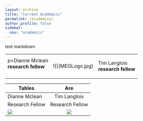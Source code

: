 ```yaml
---
layout: archive
title: "Current Academics"
permalink: /academics/
author_profile: false
sidebar:
  nav: "academics"
---
```


test markdown


<table style="width:100%">
  <tr>
    <td class="left">p>Dianne Mclean<br>
    <strong>research fellow</strong></p></td>
    <td>
        ![](MEGLogo.jpg)
    </td>
    <td class="right"><p>Tim Langlois<br>
    <strong>research fellow</strong></p></td>
  </tr>

</table>


| Tables        | Are           |
| ------------- |:-------------:|
| Dianne Mclean  | Tim Langlois   |
|Research Fellow |Research Fellow |
|![](MEGLogo.jpg)|![](MEGLogo.jpg)|
